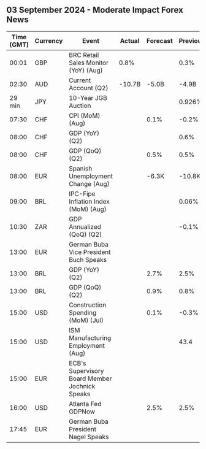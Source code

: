 ## 03 September 2024 - Moderate Impact Forex News

| Time (GMT) | Currency | Event | Actual | Forecast | Previous |
|------|----------|-------|--------|----------|----------|
| 00:01 | GBP | BRC Retail Sales Monitor (YoY) (Aug) | 0.8% |  | 0.3% |
| 02:30 | AUD | Current Account (Q2) | -10.7B | -5.0B | -4.9B |
| 29 min | JPY | 10-Year JGB Auction |  |  | 0.926% |
| 07:30 | CHF | CPI (MoM) (Aug) |  | 0.1% | -0.2% |
| 08:00 | CHF | GDP (YoY) (Q2) |  |  | 0.6% |
| 08:00 | CHF | GDP (QoQ) (Q2) |  | 0.5% | 0.5% |
| 08:00 | EUR | Spanish Unemployment Change (Aug) |  | -6.3K | -10.8K |
| 09:00 | BRL | IPC-Fipe Inflation Index (MoM) (Aug) |  |  | 0.06% |
| 10:30 | ZAR | GDP Annualized (QoQ) (Q2) |  |  | -0.1% |
| 13:00 | EUR | German Buba Vice President Buch Speaks |  |  |  |
| 13:00 | BRL | GDP (YoY) (Q2) |  | 2.7% | 2.5% |
| 13:00 | BRL | GDP (QoQ) (Q2) |  | 0.9% | 0.8% |
| 15:00 | USD | Construction Spending (MoM) (Jul) |  | 0.1% | -0.3% |
| 15:00 | USD | ISM Manufacturing Employment (Aug) |  |  | 43.4 |
| 15:00 | EUR | ECB's Supervisory Board Member Jochnick Speaks |  |  |  |
| 16:00 | USD | Atlanta Fed GDPNow |  | 2.5% | 2.5% |
| 17:45 | EUR | German Buba President Nagel Speaks |  |  |  |
